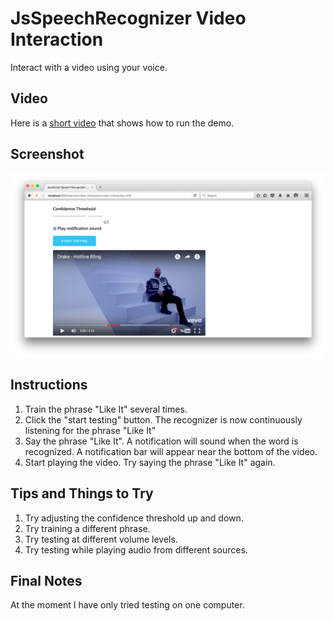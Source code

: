 # JsSpeechRecognizer Video Interaction

Interact with a video using your voice.

## Video
Here is a [short video](https://vimeo.com/161726625) that shows how to run the demo.

## Screenshot
![Video Interaction Screenshot](readme-images/video-interaction-screenshot.png "Video Interaction")

## Instructions
1. Train the phrase "Like It" several times.
2. Click the "start testing" button. The recognizer is now continuously listening for the phrase "Like It"
3. Say the phrase "Like It". A notification will sound when the word is recognized. A notification bar will appear near the bottom of the video.
4. Start playing the video. Try saying the phrase "Like It" again.

## Tips and Things to Try
1. Try adjusting the confidence threshold up and down.
2. Try training a different phrase.
3. Try testing at different volume levels.
4. Try testing while playing audio from different sources.

## Final Notes
At the moment I have only tried testing on one computer.
